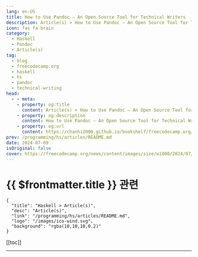 ```yaml
---
lang: en-US
title: How to Use Pandoc – An Open Source Tool for Technical Writers
description: Article(s) > How to Use Pandoc – An Open Source Tool for Technical Writers
icon: fas fa-brain
category: 
  - Haskell
  - Pandoc
  - Article(s)
tag: 
  - blog
  - freecodecamp.org
  - haskell
  - hs
  - pandoc
  - technical-writing
head:
  - - meta:
    - property: og:title
      content: Article(s) > How to Use Pandoc – An Open Source Tool for Technical Writers
    - property: og:description
      content: How to Use Pandoc – An Open Source Tool for Technical Writers
    - property: og:url
      content: https://chanhi2000.github.io/bookshelf/freecodecamp.org/how-to-use-pandoc.html
prev: /programming/hs/articles/README.md
date: 2024-07-09
isOriginal: false
cover: https://freecodecamp.org/news/content/images/size/w1000/2024/07/pandoc-freecodecamp-1.jpg
---
```


# {{ $frontmatter.title }} 관련

```component VPCard
{
  "title": "Haskell > Article(s)",
  "desc": "Article(s)",
  "link": "/programming/hs/articles/README.md",
  "logo": "/images/ico-wind.svg",
  "background": "rgba(10,10,10,0.2)"
}
```

[[toc]]

---

<SiteInfo
  name="How to Use Pandoc – An Open Source Tool for Technical Writers"
  desc="Technical writers frequently navigate the complexities of various document formats and revisions. Pandoc, a free and open-source tool, offers a powerful solution to streamline these processes. In this tutorial, I'll explain the Pandoc's functionalities, specifically focusing on two key areas that can significantly enhance the workflow for technical writers..."
  url="https://freecodecamp.org/news/how-to-use-pandoc/"
  logo="https://cdn.freecodecamp.org/universal/favicons/favicon.ico"
  preview="https://freecodecamp.org/news/content/images/size/w1000/2024/07/pandoc-freecodecamp-1.jpg"/>

<!-- TODO: 작성 -->

